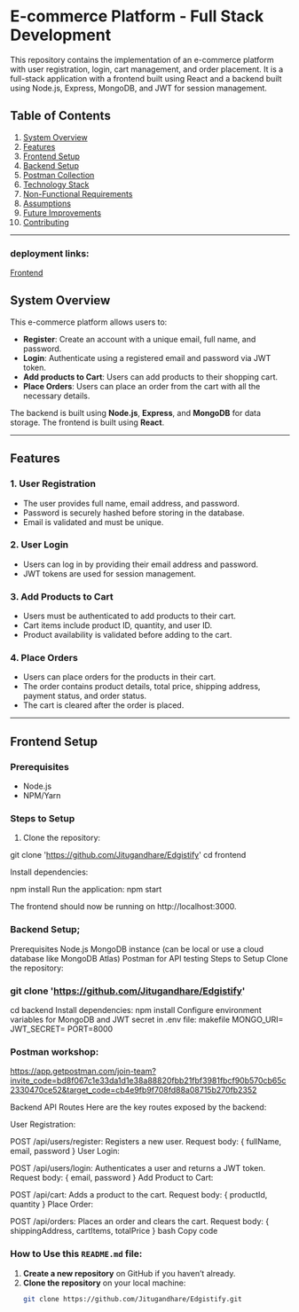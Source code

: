 # E-commerce Platform - Full Stack Development

This repository contains the implementation of an e-commerce platform with user registration, login, cart management, and order placement. It is a full-stack application with a frontend built using React and a backend built using Node.js, Express, MongoDB, and JWT for session management.

## Table of Contents

1. [System Overview](#system-overview)
2. [Features](#features)
3. [Frontend Setup](#frontend-setup)
4. [Backend Setup](#backend-setup)
5. [Postman Collection](#postman-collection)
6. [Technology Stack](#technology-stack)
7. [Non-Functional Requirements](#non-functional-requirements)
8. [Assumptions](#assumptions)
9. [Future Improvements](#future-improvements)
10. [Contributing](#contributing)

---
### deployment links: 
[Frontend](#https://frontend-5z52vxbkk-jitu-gandhares-projects.vercel.app/)
## System Overview

This e-commerce platform allows users to:

- **Register**: Create an account with a unique email, full name, and password.
- **Login**: Authenticate using a registered email and password via JWT token.
- **Add products to Cart**: Users can add products to their shopping cart.
- **Place Orders**: Users can place an order from the cart with all the necessary details.

The backend is built using **Node.js**, **Express**, and **MongoDB** for data storage. The frontend is built using **React**.

---

## Features

### 1. User Registration
- The user provides full name, email address, and password.
- Password is securely hashed before storing in the database.
- Email is validated and must be unique.

### 2. User Login
- Users can log in by providing their email address and password.
- JWT tokens are used for session management.

### 3. Add Products to Cart
- Users must be authenticated to add products to their cart.
- Cart items include product ID, quantity, and user ID.
- Product availability is validated before adding to the cart.

### 4. Place Orders
- Users can place orders for the products in their cart.
- The order contains product details, total price, shipping address, payment status, and order status.
- The cart is cleared after the order is placed.

---

## Frontend Setup

### Prerequisites
- Node.js
- NPM/Yarn

### Steps to Setup

1. Clone the repository:

git clone  'https://github.com/Jitugandhare/Edgistify'
cd frontend

Install dependencies:

npm install
Run the application:
npm start

The frontend should now be running on http://localhost:3000.

### Backend Setup;

Prerequisites
Node.js
MongoDB instance (can be local or use a cloud database like MongoDB Atlas)
Postman for API testing
Steps to Setup
Clone the repository:

### git clone 'https://github.com/Jitugandhare/Edgistify'
cd backend
Install dependencies:
npm install
Configure environment variables for MongoDB and JWT secret in .env file:
makefile
MONGO_URI=<your-mongo-uri>
JWT_SECRET=<your-jwt-secret>
PORT=8000

### Postman workshop: 
https://app.getpostman.com/join-team?invite_code=bd8f067c1e33da1d1e38a88820fbb21fbf3981fbcf90b570cb65c2330470ce52&target_code=cb4e9fb9f708fd88a08715b270fb2352

Backend API Routes
Here are the key routes exposed by the backend:

User Registration:

POST /api/users/register: Registers a new user.
Request body: { fullName, email, password }
User Login:

POST /api/users/login: Authenticates a user and returns a JWT token.
Request body: { email, password }
Add Product to Cart:

POST /api/cart: Adds a product to the cart.
Request body: { productId, quantity }
Place Order:

POST /api/orders: Places an order and clears the cart.
Request body: { shippingAddress, cartItems, totalPrice }
bash
Copy code

### How to Use this `README.md` file:

1. **Create a new repository** on GitHub if you haven’t already.
2. **Clone the repository** on your local machine:
   ```bash
   git clone https://github.com/Jitugandhare/Edgistify.git


